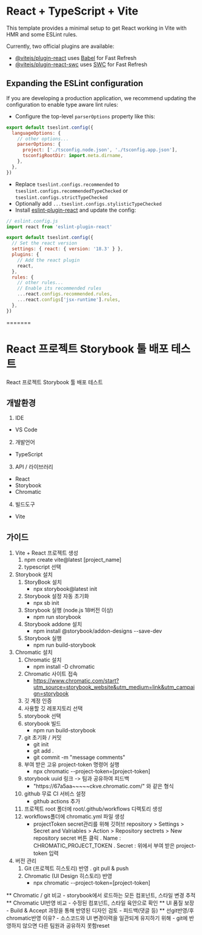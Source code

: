 # React + TypeScript + Vite

This template provides a minimal setup to get React working in Vite with HMR and some ESLint rules.

Currently, two official plugins are available:

- [@vitejs/plugin-react](https://github.com/vitejs/vite-plugin-react/blob/main/packages/plugin-react/README.md) uses [Babel](https://babeljs.io/) for Fast Refresh
- [@vitejs/plugin-react-swc](https://github.com/vitejs/vite-plugin-react-swc) uses [SWC](https://swc.rs/) for Fast Refresh

## Expanding the ESLint configuration

If you are developing a production application, we recommend updating the configuration to enable type aware lint rules:

- Configure the top-level `parserOptions` property like this:

```js
export default tseslint.config({
  languageOptions: {
    // other options...
    parserOptions: {
      project: ['./tsconfig.node.json', './tsconfig.app.json'],
      tsconfigRootDir: import.meta.dirname,
    },
  },
})
```

- Replace `tseslint.configs.recommended` to `tseslint.configs.recommendedTypeChecked` or `tseslint.configs.strictTypeChecked`
- Optionally add `...tseslint.configs.stylisticTypeChecked`
- Install [eslint-plugin-react](https://github.com/jsx-eslint/eslint-plugin-react) and update the config:

```js
// eslint.config.js
import react from 'eslint-plugin-react'

export default tseslint.config({
  // Set the react version
  settings: { react: { version: '18.3' } },
  plugins: {
    // Add the react plugin
    react,
  },
  rules: {
    // other rules...
    // Enable its recommended rules
    ...react.configs.recommended.rules,
    ...react.configs['jsx-runtime'].rules,
  },
})
```
=======
# React 프로젝트 Storybook 툴 배포 테스트
React 프로젝트 Storybook 툴 배포 테스트
## 개발환경
1. IDE
- VS Code
2. 개발언어
- TypeScript
3. API / 라이브러리
- React
- Storybook
- Chromatic
4. 빌드도구
- Vite
## 가이드
1. Vite + React 프로젝트 생성
	1) npm create vite@latest [project_name]
	2) typescript 선택
2. Storybook 설치
	1) StoryBook 설치
		- npx storybook@latest init 
	2) Storybook 설정 자동 초기화
		- npx sb init
	3) Storybook 실행 (node.js 18버전 이상)
		- npm run storybook
	4) Storybook addone 설치
		- npm install @storybook/addon-designs --save-dev
	5) Storybook 실행
		- npm run build-storybook
3. Chromatic 설치
	1) Chromatic 설치 
		- npm install -D chromatic
	2) Chromatic 사이트 접속
		- https://www.chromatic.com/start?utm_source=storybook_website&utm_medium=link&utm_campaign=storybook
	3) 깃 계정 인증
	4) 사용할 깃 레포지토리 선택
	5) storybook 선택
	6) storybook 빌드
		- npm run build-storybook
	7) git 초기화 / 커밋
		- git init
		- git add .
		- git commit -m "message comments"
	8) 부여 받은 고유 project-token 명령어 실행
		- npx chromatic --project-token=[project-token]
	9) storybook uuid 링크 -> 팀과 공유하여 피드백
		- "https://67a5aa~~~~~ckve.chromatic.com/" 와 같은 형식
	10) github 무료 CI 서비스 설정
		- github actions 추가
	11) 프로젝트 root 폴더에 root/.github/workflows 디렉토리 생성
	12) workflows폴더에 chromatic.yml 파일 생성
		- projectToken secret관리를 위해 깃허브 repository > Settings > Secret and Valriables > Action > Repository sectrets > New repository secret 버튼 클릭
			. Name : CHROMATIC_PROJECT_TOKEN
			. Secret : 위에서 부여 받은 project-token 입력
4. 버전 관리
	1) Git (프로젝트 히스토리) 반영
		. git pull & push
	2) Chromatic	(UI Design 히스토리) 반영
		- npx chromatic --project-token=[project-token]

** Chromatic / git 비교
	- storybook에서 로드하는 모든 컴포넌트, 스타일 변경 추적
** Chromatic UI반영 비교
	- 수정된 컴포넌트, 스타일 육안으로 확인
** UI 품질 보장
	- Build & Accept 과정을 통해 반영된 디자인 검토
	- 피드백(댓글 등)
** 선git반영/후chromatic반영 이유?
	- 소스코드와 UI 변경이력을 일관되게 유지하기 위해
	- git에 반영하지 않으면 다른 팀원과 공유하지 못함reset

